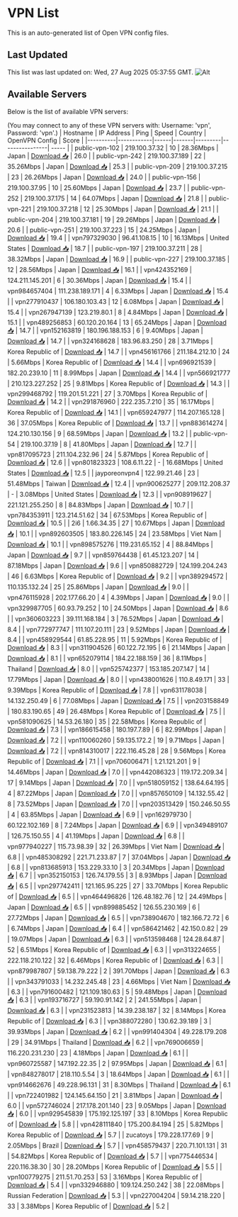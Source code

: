 # VPN List

This is an auto-generated list of Open VPN config files.

## Last Updated

This list was last updated on: Wed, 27 Aug 2025 05:37:55 GMT.
![Alt](https://repobeats.axiom.co/api/embed/186b98318ef1479477931607c1ad7d823f12451f.svg "Repobeats analytics image")

## Available Servers

Below is the list of available VPN servers:

(You may connect to any of these VPN servers with: Username: 'vpn', Password: 'vpn'.)
| Hostname | IP Address | Ping | Speed | Country | OpenVPN Config | Score |
|----------|------------|------|-------|---------|----------------| ----- |
| public-vpn-102 | 219.100.37.32 | 10 | 28.36Mbps | Japan | [Download 📥](./configs/server_0_JP.ovpn) | 26.0 |
| public-vpn-242 | 219.100.37.189 | 22 | 35.26Mbps | Japan | [Download 📥](./configs/server_1_JP.ovpn) | 25.3 |
| public-vpn-209 | 219.100.37.215 | 23 | 26.26Mbps | Japan | [Download 📥](./configs/server_2_JP.ovpn) | 24.0 |
| public-vpn-156 | 219.100.37.95 | 10 | 25.60Mbps | Japan | [Download 📥](./configs/server_3_JP.ovpn) | 23.7 |
| public-vpn-252 | 219.100.37.175 | 14 | 64.07Mbps | Japan | [Download 📥](./configs/server_4_JP.ovpn) | 21.8 |
| public-vpn-221 | 219.100.37.218 | 12 | 25.30Mbps | Japan | [Download 📥](./configs/server_5_JP.ovpn) | 21.1 |
| public-vpn-204 | 219.100.37.181 | 19 | 29.26Mbps | Japan | [Download 📥](./configs/server_6_JP.ovpn) | 20.6 |
| public-vpn-251 | 219.100.37.223 | 15 | 24.25Mbps | Japan | [Download 📥](./configs/server_7_JP.ovpn) | 19.4 |
| vpn797329030 | 96.41.108.15 | 10 | 16.13Mbps | United States | [Download 📥](./configs/server_8_US.ovpn) | 18.7 |
| public-vpn-197 | 219.100.37.211 | 28 | 38.32Mbps | Japan | [Download 📥](./configs/server_9_JP.ovpn) | 16.9 |
| public-vpn-227 | 219.100.37.185 | 12 | 28.56Mbps | Japan | [Download 📥](./configs/server_10_JP.ovpn) | 16.1 |
| vpn424352169 | 124.211.145.201 | 6 | 30.36Mbps | Japan | [Download 📥](./configs/server_11_JP.ovpn) | 15.4 |
| vpn984657404 | 111.238.189.171 | 4 | 6.33Mbps | Japan | [Download 📥](./configs/server_12_JP.ovpn) | 15.4 |
| vpn277910437 | 106.180.103.43 | 12 | 6.08Mbps | Japan | [Download 📥](./configs/server_13_JP.ovpn) | 15.4 |
| vpn267947139 | 123.219.80.1 | 8 | 4.84Mbps | Japan | [Download 📥](./configs/server_14_JP.ovpn) | 15.1 |
| vpn489256853 | 60.120.20.164 | 13 | 65.24Mbps | Japan | [Download 📥](./configs/server_15_JP.ovpn) | 14.7 |
| vpn152163819 | 180.196.188.153 | 6 | 9.40Mbps | Japan | [Download 📥](./configs/server_16_JP.ovpn) | 14.7 |
| vpn324168628 | 183.96.83.250 | 28 | 3.71Mbps | Korea Republic of | [Download 📥](./configs/server_17_KR.ovpn) | 14.7 |
| vpn456161766 | 211.184.212.10 | 24 | 5.66Mbps | Korea Republic of | [Download 📥](./configs/server_18_KR.ovpn) | 14.4 |
| vpn696921539 | 182.20.239.10 | 11 | 8.99Mbps | Japan | [Download 📥](./configs/server_19_JP.ovpn) | 14.4 |
| vpn566921777 | 210.123.227.252 | 25 | 9.81Mbps | Korea Republic of | [Download 📥](./configs/server_20_KR.ovpn) | 14.3 |
| vpn299468792 | 119.201.51.221 | 27 | 3.70Mbps | Korea Republic of | [Download 📥](./configs/server_21_KR.ovpn) | 14.2 |
| vpn291876960 | 222.235.7.210 | 35 | 16.17Mbps | Korea Republic of | [Download 📥](./configs/server_22_KR.ovpn) | 14.1 |
| vpn659247977 | 114.207.165.128 | 36 | 37.05Mbps | Korea Republic of | [Download 📥](./configs/server_23_KR.ovpn) | 13.7 |
| vpn883614274 | 124.210.130.156 | 9 | 68.59Mbps | Japan | [Download 📥](./configs/server_24_JP.ovpn) | 13.2 |
| public-vpn-54 | 219.100.37.19 | 8 | 41.80Mbps | Japan | [Download 📥](./configs/server_25_JP.ovpn) | 12.7 |
| vpn817095723 | 211.104.232.96 | 24 | 5.87Mbps | Korea Republic of | [Download 📥](./configs/server_26_KR.ovpn) | 12.6 |
| vpn801823323 | 108.6.11.22 | - | 16.68Mbps | United States | [Download 📥](./configs/server_27_US.ovpn) | 12.5 |
| jayporeonvpn4 | 122.99.21.46 | 23 | 51.48Mbps | Taiwan | [Download 📥](./configs/server_28_TW.ovpn) | 12.4 |
| vpn900625277 | 209.112.208.37 | - | 3.08Mbps | United States | [Download 📥](./configs/server_29_US.ovpn) | 12.3 |
| vpn908919627 | 221.121.255.250 | 8 | 84.83Mbps | Japan | [Download 📥](./configs/server_30_JP.ovpn) | 10.7 |
| vpn784353911 | 123.214.51.62 | 34 | 67.53Mbps | Korea Republic of | [Download 📥](./configs/server_31_KR.ovpn) | 10.5 |
| 2i6 | 1.66.34.35 | 27 | 10.67Mbps | Japan | [Download 📥](./configs/server_32_JP.ovpn) | 10.1 |
| vpn892603505 | 183.80.226.145 | 24 | 23.58Mbps | Viet Nam | [Download 📥](./configs/server_33_VN.ovpn) | 10.1 |
| vpn898575276 | 119.231.65.152 | 4 | 88.84Mbps | Japan | [Download 📥](./configs/server_34_JP.ovpn) | 9.7 |
| vpn859764438 | 61.45.123.207 | 14 | 87.18Mbps | Japan | [Download 📥](./configs/server_35_JP.ovpn) | 9.6 |
| vpn850882729 | 124.199.204.243 | 46 | 6.63Mbps | Korea Republic of | [Download 📥](./configs/server_36_KR.ovpn) | 9.2 |
| vpn389294572 | 110.135.132.24 | 25 | 25.86Mbps | Japan | [Download 📥](./configs/server_37_JP.ovpn) | 9.0 |
| vpn476115928 | 202.177.66.20 | 4 | 4.39Mbps | Japan | [Download 📥](./configs/server_38_JP.ovpn) | 9.0 |
| vpn329987705 | 60.93.79.252 | 10 | 24.50Mbps | Japan | [Download 📥](./configs/server_39_JP.ovpn) | 8.6 |
| vpn360603223 | 39.111.168.184 | 3 | 76.52Mbps | Japan | [Download 📥](./configs/server_40_JP.ovpn) | 8.4 |
| vpn772977747 | 111.107.20.111 | 23 | 9.52Mbps | Japan | [Download 📥](./configs/server_41_JP.ovpn) | 8.4 |
| vpn458929544 | 61.85.228.95 | 11 | 5.92Mbps | Korea Republic of | [Download 📥](./configs/server_42_KR.ovpn) | 8.3 |
| vpn311904526 | 60.122.72.195 | 6 | 21.14Mbps | Japan | [Download 📥](./configs/server_43_JP.ovpn) | 8.1 |
| vpn652079114 | 184.22.188.159 | 36 | 8.11Mbps | Thailand | [Download 📥](./configs/server_44_TH.ovpn) | 8.0 |
| vpn525742377 | 153.185.207.147 | 14 | 17.79Mbps | Japan | [Download 📥](./configs/server_45_JP.ovpn) | 8.0 |
| vpn438001626 | 110.8.49.171 | 33 | 9.39Mbps | Korea Republic of | [Download 📥](./configs/server_46_KR.ovpn) | 7.8 |
| vpn631178038 | 14.132.250.49 | 6 | 77.08Mbps | Japan | [Download 📥](./configs/server_47_JP.ovpn) | 7.5 |
| vpn203158849 | 180.83.190.65 | 49 | 26.48Mbps | Korea Republic of | [Download 📥](./configs/server_48_KR.ovpn) | 7.5 |
| vpn581090625 | 14.53.26.180 | 35 | 22.58Mbps | Korea Republic of | [Download 📥](./configs/server_49_KR.ovpn) | 7.3 |
| vpn186615458 | 180.197.7.89 | 6 | 82.99Mbps | Japan | [Download 📥](./configs/server_50_JP.ovpn) | 7.2 |
| vpn110060260 | 59.135.172.2 | 19 | 9.71Mbps | Japan | [Download 📥](./configs/server_51_JP.ovpn) | 7.2 |
| vpn814310017 | 222.116.45.28 | 28 | 9.56Mbps | Korea Republic of | [Download 📥](./configs/server_52_KR.ovpn) | 7.1 |
| vpn706006471 | 1.21.121.201 | 9 | 14.46Mbps | Japan | [Download 📥](./configs/server_53_JP.ovpn) | 7.0 |
| vpn442086323 | 119.172.209.34 | 17 | 9.14Mbps | Japan | [Download 📥](./configs/server_54_JP.ovpn) | 7.0 |
| vpn518059152 | 138.64.64.195 | 4 | 87.22Mbps | Japan | [Download 📥](./configs/server_55_JP.ovpn) | 7.0 |
| vpn857650109 | 14.132.55.42 | 8 | 73.52Mbps | Japan | [Download 📥](./configs/server_56_JP.ovpn) | 7.0 |
| vpn203513429 | 150.246.50.55 | 4 | 63.85Mbps | Japan | [Download 📥](./configs/server_57_JP.ovpn) | 6.9 |
| vpn162979730 | 60.122.102.169 | 8 | 7.24Mbps | Japan | [Download 📥](./configs/server_58_JP.ovpn) | 6.9 |
| vpn349489107 | 126.75.150.55 | 4 | 41.19Mbps | Japan | [Download 📥](./configs/server_59_JP.ovpn) | 6.8 |
| vpn977940227 | 115.73.98.39 | 32 | 26.39Mbps | Viet Nam | [Download 📥](./configs/server_60_VN.ovpn) | 6.8 |
| vpn485308292 | 221.71.233.87 | 7 | 37.04Mbps | Japan | [Download 📥](./configs/server_61_JP.ovpn) | 6.8 |
| vpn813685913 | 153.229.33.10 | 3 | 20.34Mbps | Japan | [Download 📥](./configs/server_62_JP.ovpn) | 6.7 |
| vpn352150153 | 126.74.179.55 | 3 | 8.93Mbps | Japan | [Download 📥](./configs/server_63_JP.ovpn) | 6.5 |
| vpn297742411 | 121.165.95.225 | 27 | 33.70Mbps | Korea Republic of | [Download 📥](./configs/server_64_KR.ovpn) | 6.5 |
| vpn464496826 | 126.48.182.76 | 12 | 24.49Mbps | Japan | [Download 📥](./configs/server_65_JP.ovpn) | 6.5 |
| vpn899885452 | 126.55.230.169 | 6 | 27.72Mbps | Japan | [Download 📥](./configs/server_66_JP.ovpn) | 6.5 |
| vpn738904670 | 182.166.72.72 | 6 | 6.74Mbps | Japan | [Download 📥](./configs/server_67_JP.ovpn) | 6.4 |
| vpn586421462 | 42.150.0.82 | 29 | 19.07Mbps | Japan | [Download 📥](./configs/server_68_JP.ovpn) | 6.3 |
| vpn513598468 | 124.28.64.87 | 52 | 6.51Mbps | Korea Republic of | [Download 📥](./configs/server_69_KR.ovpn) | 6.3 |
| vpn313224655 | 222.118.210.122 | 32 | 6.46Mbps | Korea Republic of | [Download 📥](./configs/server_70_KR.ovpn) | 6.3 |
| vpn879987807 | 59.138.79.222 | 2 | 391.70Mbps | Japan | [Download 📥](./configs/server_71_JP.ovpn) | 6.3 |
| vpn343791033 | 14.232.245.48 | 23 | 4.66Mbps | Viet Nam | [Download 📥](./configs/server_72_VN.ovpn) | 6.3 |
| vpn791600482 | 121.109.180.63 | 5 | 59.48Mbps | Japan | [Download 📥](./configs/server_73_JP.ovpn) | 6.3 |
| vpn193716727 | 59.190.91.142 | 2 | 241.55Mbps | Japan | [Download 📥](./configs/server_74_JP.ovpn) | 6.3 |
| vpn231523813 | 14.39.238.187 | 32 | 8.14Mbps | Korea Republic of | [Download 📥](./configs/server_75_KR.ovpn) | 6.3 |
| vpn388072280 | 130.62.39.189 | 3 | 39.93Mbps | Japan | [Download 📥](./configs/server_76_JP.ovpn) | 6.2 |
| vpn991404304 | 49.228.179.208 | 29 | 34.91Mbps | Thailand | [Download 📥](./configs/server_77_TH.ovpn) | 6.2 |
| vpn769006659 | 116.220.231.230 | 23 | 4.18Mbps | Japan | [Download 📥](./configs/server_78_JP.ovpn) | 6.1 |
| vpn960725587 | 147.192.22.35 | 2 | 97.95Mbps | Japan | [Download 📥](./configs/server_79_JP.ovpn) | 6.1 |
| vpn848278017 | 218.110.5.54 | 3 | 18.64Mbps | Japan | [Download 📥](./configs/server_80_JP.ovpn) | 6.1 |
| vpn914662676 | 49.228.96.131 | 31 | 8.30Mbps | Thailand | [Download 📥](./configs/server_81_TH.ovpn) | 6.1 |
| vpn722401982 | 124.145.64.150 | 21 | 3.81Mbps | Japan | [Download 📥](./configs/server_82_JP.ovpn) | 6.0 |
| vpn572746024 | 217.178.201.140 | 23 | 9.05Mbps | Japan | [Download 📥](./configs/server_83_JP.ovpn) | 6.0 |
| vpn929545839 | 175.192.125.197 | 33 | 8.10Mbps | Korea Republic of | [Download 📥](./configs/server_84_KR.ovpn) | 5.8 |
| vpn428111840 | 175.200.84.194 | 25 | 5.82Mbps | Korea Republic of | [Download 📥](./configs/server_85_KR.ovpn) | 5.7 |
| zucatoys | 179.228.177.69 | 9 | 2.05Mbps | Brazil | [Download 📥](./configs/server_86_BR.ovpn) | 5.7 |
| vpn458579437 | 220.71.101.131 | 31 | 54.82Mbps | Korea Republic of | [Download 📥](./configs/server_87_KR.ovpn) | 5.7 |
| vpn775446534 | 220.116.38.30 | 30 | 28.20Mbps | Korea Republic of | [Download 📥](./configs/server_88_KR.ovpn) | 5.5 |
| vpn100779275 | 211.51.70.253 | 53 | 3.16Mbps | Korea Republic of | [Download 📥](./configs/server_89_KR.ovpn) | 5.4 |
| vpn332946880 | 109.124.250.242 | 38 | 22.08Mbps | Russian Federation | [Download 📥](./configs/server_90_RU.ovpn) | 5.3 |
| vpn227004204 | 59.14.218.220 | 33 | 3.38Mbps | Korea Republic of | [Download 📥](./configs/server_91_KR.ovpn) | 5.2 |
